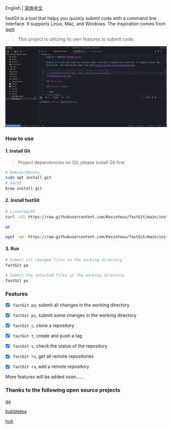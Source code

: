 English | [简体中文](README-CN.md)

fastGit is a tool that helps you quickly submit code with a command line interface. It supports Linux, Mac, and Windows. The inspiration comes from [gum](https://github.com/charmbracelet/gum)

> This project is utilizing its own features to submit code.

![](assets/fast-git.gif)

### How to use

#### 1. Install Git

> Project dependencies on Git, please install Git first

```bash
# Debian/Ubuntu
sudo apt install git
# macOS
brew install git
```

#### 2. Install fastGit

```bash
# Linux/macOS
curl -sSL https://raw.githubusercontent.com/KevinYouu/fastGit/main/install.sh | bash
```

or

```bash
wget -qO- https://raw.githubusercontent.com/KevinYouu/fastGit/main/install.sh | bash
```

#### 3. Run

```bash
# Submit all changed files in the working directory
fastGit pa
```

```bash
# Submit the selected files in the working directory
fastGit ps
```

### Features

- [x] `fastGit pa`, submit all changes in the working directory

- [x] `fastGit ps`, submit some changes in the working directory

- [x] `fastGit c`, clone a repository

- [x] `fastGit t`, create and push a tag

- [x] `fastGit s`, check the status of the repository

- [x] `fastGit rv`, get all remote repositories

- [x] `fastGit ra`, add a remote repository

More features will be added soon......

### Thanks to the following open source projects

[go](https://github.com/golang/go)

[bubbletea](https://github.com/charmbracelet/bubbletea)

[huh](https://github.com/charmbracelet/huh)

